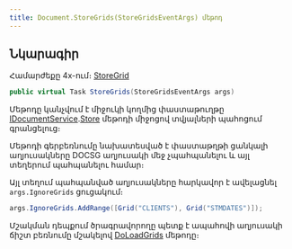 ```yaml
---
title: Document.StoreGrids(StoreGridsEventArgs) մեթոդ
---
```


## Նկարագիր

Համարժեքը 4x-ում։ [StoreGrid](https://armsoft.github.io/as4x-docs/HTM/ProgrGuide/ScriptProcs/StoreGrid.html)

```c#
public virtual Task StoreGrids(StoreGridsEventArgs args)
```

Մեթոդը կանչվում է միջուկի կողմից փաստաթուղթը [IDocumentService](../../services/IDocumentService.md).[Store](../../services/IDocumentService/Store.md) մեթոդի միջոցով տվյալների պահոցում գրանցելուց։

Մեթոդի գերբեռնումը նախատեսված է փաստաթղթի ցանկալի աղյուսակները DOCSG աղյուսակի մեջ չպահպանելու և այլ տեղերում պահպանելու համար։

Այլ տեղում պահպանված աղյուսակները հարկավոր է ավելացնել `args.IgnoreGrids` ցուցակում։

```c#
args.IgnoreGrids.AddRange([Grid("CLIENTS"), Grid("STMDATES")]);
```

Մշակման դեպքում ծրագրավորողը պետք է ապահովի աղյուսակի ճիշտ բեռնումը մշակելով [DoLoadGrids](DoLoadGrids.md) մեթոդը։

